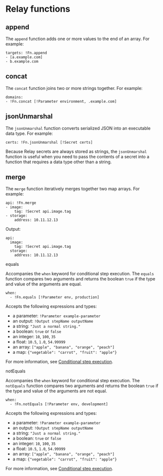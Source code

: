 # Relay functions

## append

The `append` function adds one or more values to the end of an array. For example:

```
targets: !Fn.append 
- [a.example.com]
- b.example.com
```

## concat

The `concat` function joins two or more strings together. For example:

```
domains:
- !Fn.concat [!Parameter environment, .example.com]
```

## jsonUnmarshal

The `jsonUnmarshal` function converts serialized JSON into an executable data type. For example:

```
certs: !Fn.jsonUnmarshal [!Secret certs]
```

Because Relay secrets are always stored as strings, the `jsonUnmarshal` function is useful when you need to pass the contents of a secret into a function that requires a data type other than a string.

## merge

The `merge` function iteratively merges together two map arrays. For example:

```
api: !Fn.merge
- image:
    tag: !Secret api.image.tag
- storage:
    address: 10.11.12.13
```

Output:

```
api:
  image:
    tag: !Secret api.image.tag
  storage:
    address: 10.11.12.13
```

equals

Accompanies the `when` keyword for conditional step execution. The `equals` function compares two arguments and returns the boolean `true` if the type and value of the arguments are equal.

```
when:
  - !Fn.equals [!Parameter env, production]
```

Accepts the following expressions and types:

-   a parameter: `!Parameter example-parameter`
-   an output: `!Output stepName outputName`
-   a string: `"Just a normal string."`
-   a boolean: `true` or `false`
-   an integer: `10`, `100`, `35`
-   a float: `10.5`, `1.0`, `54.99999`
-   an array: `["apple", "banana", "orange", "peach"]`
-   a map: `{"vegetable": "carrot", "fruit": "apple"}`

For more information, see [Conditional step execution](../using-workflows/conditionals.md).

notEquals

Accompanies the `when` keyword for conditional step execution. The `notEquals` function compares two arguments and returns the boolean `true` if the type and value of the arguments are not equal.

```
when:
  - !Fn.notEquals [!Parameter env, development]
```

Accepts the following expressions and types:

-   a parameter: `!Parameter example-parameter`
-   an output: `!Output stepName outputName`
-   a string: `"Just a normal string."`
-   a boolean: `true` or `false`
-   an integer: `10`, `100`, `35`
-   a float: `10.5`, `1.0`, `54.99999`
-   an array: `["apple", "banana", "orange", "peach"]`
-   a map: `{"vegetable": "carrot", "fruit": "apple"}`

For more information, see [Conditional step execution](../using-workflows/conditionals.md).

